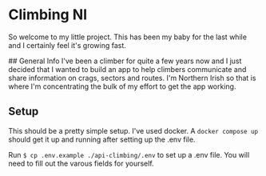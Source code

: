 # Climbing NI

So welcome to my little project. This has been my baby for the last while and I certainly feel it's growing fast.

## General Info
I've been a climber for quite a few years now and I just decided that I wanted to build an app to help climbers communicate and share information on crags, sectors and routes. I'm Northern Irish so that is where I'm concentrating the bulk of my effort to get the app working.

## Setup

This should be a pretty simple setup. I've used docker. A `docker compose up` should get it up and running after setting up the .env file.

Run `$ cp .env.example ./api-climbing/.env` to set up a .env file. You will need to fill out the varous fields for yourself.
